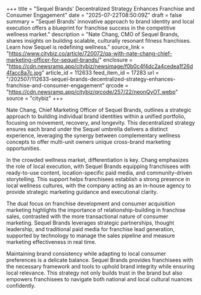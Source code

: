 +++
title = "Sequel Brands' Decentralized Strategy Enhances Franchise and Consumer Engagement"
date = "2025-07-22T08:50:09Z"
draft = false
summary = "Sequel Brands' innovative approach to brand identity and local execution offers a blueprint for franchise success in the competitive wellness market."
description = "Nate Chang, CMO of Sequel Brands, shares insights on building scalable, culturally resonant fitness franchises. Learn how Sequel is redefining wellness."
source_link = "https://www.citybiz.co/article/720072/qa-with-nate-chang-chief-marketing-officer-for-sequel-brands/"
enclosure = "https://cdn.newsramp.app/citybiz/newsimage/f0b0c4f4dc2a4cedea1f26d4facc8a7c.jpg"
article_id = 112633
feed_item_id = 17283
url = "/202507/112633-sequel-brands-decentralized-strategy-enhances-franchise-and-consumer-engagement"
qrcode = "https://cdn.newsramp.app/citybiz/qrcode/257/22/neonQyOT.webp"
source = "citybiz"
+++

<p>Nate Chang, Chief Marketing Officer of Sequel Brands, outlines a strategic approach to building individual brand identities within a unified portfolio, focusing on movement, recovery, and longevity. This decentralized strategy ensures each brand under the Sequel umbrella delivers a distinct experience, leveraging the synergy between complementary wellness concepts to offer multi-unit owners unique cross-brand marketing opportunities.</p><p>In the crowded wellness market, differentiation is key. Chang emphasizes the role of local execution, with Sequel Brands equipping franchisees with ready-to-use content, location-specific paid media, and community-driven storytelling. This support helps franchisees establish a strong presence in local wellness cultures, with the company acting as an in-house agency to provide strategic marketing guidance and executional clarity.</p><p>The dual focus on franchise development and consumer acquisition marketing highlights the importance of relationship-building in franchise sales, contrasted with the more transactional nature of consumer marketing. Sequel Brands leverages strategic partnerships, thought leadership, and traditional paid media for franchise lead generation, supported by technology to manage the sales pipeline and measure marketing effectiveness in real time.</p><p>Maintaining brand consistency while adapting to local consumer preferences is a delicate balance. Sequel Brands provides franchisees with the necessary framework and tools to uphold brand integrity while ensuring local relevance. This strategy not only builds trust in the brand but also empowers franchisees to navigate both national and local cultural nuances confidently.</p>